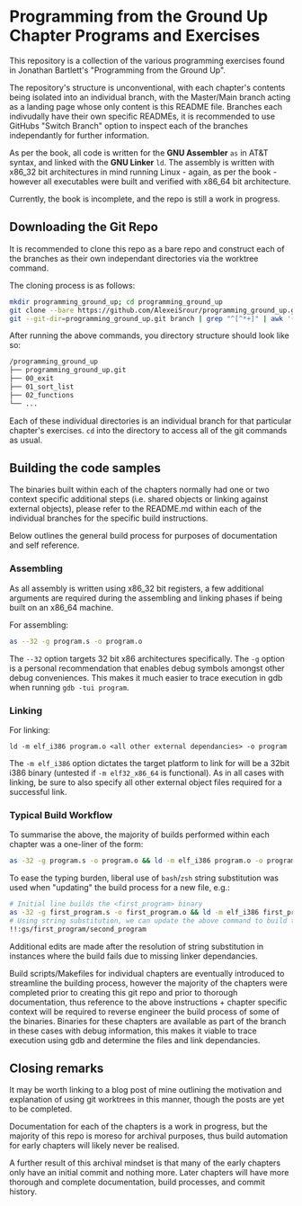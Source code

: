 # Programming from the Ground Up Chapter Programs and Exercises

This repository is a collection of the various programming exercises found in Jonathan Bartlett's "Programming from the Ground Up".

The repository's structure is unconventional, with each chapter's contents being isolated into an individual branch, with the Master/Main branch
acting as a landing page whose only content is this README file. Branches each indivudally have their own specific READMEs, it is recommended to
use GitHubs "Switch Branch" option to inspect each of the branches independantly for further information.

As per the book, all code is written for the **GNU Assembler** `as` in AT&T syntax, and linked with the **GNU Linker** `ld`. The assembly is written
with x86_32 bit architectures in mind running Linux - again, as per the book - however all executables were built and verified with x86_64 bit architecture.

Currently, the book is incomplete, and the repo is still a work in progress.

## Downloading the Git Repo

It is recommended to clone this repo as a bare repo and construct each of the branches as their own independant directories via the worktree command.

The cloning process is as follows:

```bash
mkdir programming_ground_up; cd programming_ground_up
git clone --bare https://github.com/AlexeiSrour/programming_ground_up.git
git --git-dir=programming_ground_up.git branch | grep "^[^*+]" | awk '{system("git --git-dir=programming_ground_up.git worktree add " $1)}'

```

After running the above commands, you directory structure should look like so:

```bash
/programming_ground_up
├── programming_ground_up.git
├── 00_exit
├── 01_sort_list
├── 02_functions
└── ...
```

Each of these individual directories is an individual branch for that particular chapter's exercises. `cd` into the directory to access all of 
the git commands as usual.

## Building the code samples
The binaries built within each of the chapters normally had one or two context specific additional steps (i.e. shared objects or linking against
external objects), please refer to the README.md within each of the individual branches for the specific build instructions.

Below outlines the general build process for purposes of documentation and self reference.

### Assembling
As all assembly is written using x86_32 bit registers, a few additional arguments are required during the assembling and linking phases if being
built on an x86_64 machine.

For assembling:
```bash
as --32 -g program.s -o program.o
```

The `--32` option targets 32 bit x86 architectures specifically. The `-g` option is a personal recommendation that enables debug symbols amongst
other debug conveniences. This makes it much easier to trace execution in gdb when running `gdb -tui program`. 

### Linking
For linking:
```
ld -m elf_i386 program.o <all other external dependancies> -o program
```

The `-m elf_i386` option dictates the target platform to link for will be a 32bit i386 binary (untested if `-m elf32_x86_64` is functional).
As in all cases with linking, be sure to also specify all other external object files required for a successful link.

### Typical Build Workflow
To summarise the above, the majority of builds performed within each chapter was a one-liner of the form:
```bash
as -32 -g program.s -o program.o && ld -m elf_i386 program.o -o program
```

To ease the typing burden, liberal use of `bash`/`zsh` string substitution was used when "updating" the build process for a new file, e.g.:
```bash
# Initial line builds the <first_program> binary
as -32 -g first_program.s -o first_program.o && ld -m elf_i386 first_program.o -o first_program
# Using string substitution, we can update the above command to build the <second_program>
!!:gs/first_program/second_program
```

Additional edits are made after the resolution of string substitution in instances where the build fails due to missing linker dependancies.

Build scripts/Makefiles for individual chapters are eventually introduced to streamline the building process, however the majority of the chapters
were completed prior to creating this git repo and prior to thorough documentation, thus reference to the above instructions + chapter specific
context will be required to reverse engineer the build process of some of the binaries. Binaries for these chapters are available as part of the branch
in these cases with debug information, this makes it viable to trace execution using gdb and determine the files and link dependancies.

## Closing remarks
It may be worth linking to a blog post of mine outlining the motivation and explanation of using git worktrees in this manner, though the
posts are yet to be completed.

Documentation for each of the chapters is a work in progress, but the majority of this repo is moreso for archival purposes, thus build
automation for early chapters will likely never be realised.

A further result of this archival mindset is that many of the early chapters only have an initial commit and nothing more. Later chapters will
have more thorough and complete documentation, build processes, and commit history.
